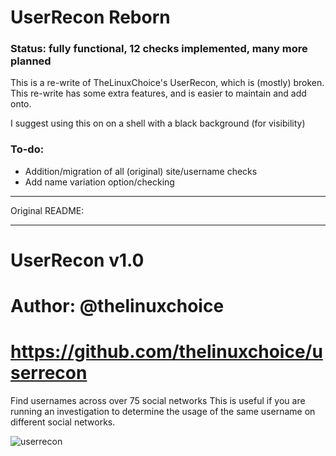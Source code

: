# UserRecon Reborn

### Status: fully functional, 12 checks implemented, many more planned

This is a re-write of TheLinuxChoice's UserRecon, which is (mostly) broken. This re-write has some extra features, and is easier to maintain and add onto.

I suggest using this on on a shell with a black background (for visibility)

### To-do:

- Addition/migration of all (original) site/username checks
- Add name variation option/checking


----------------

Original README:

----------------

# UserRecon v1.0

# Author: @thelinuxchoice
# https://github.com/thelinuxchoice/userrecon

Find usernames across over 75 social networks
This is useful if you are running an investigation to determine the usage of the same username on different social networks.

![userrecon](./userrecon.png)
